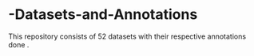 # -Datasets-and-Annotations
This repository consists of 52 datasets with their respective annotations done .
